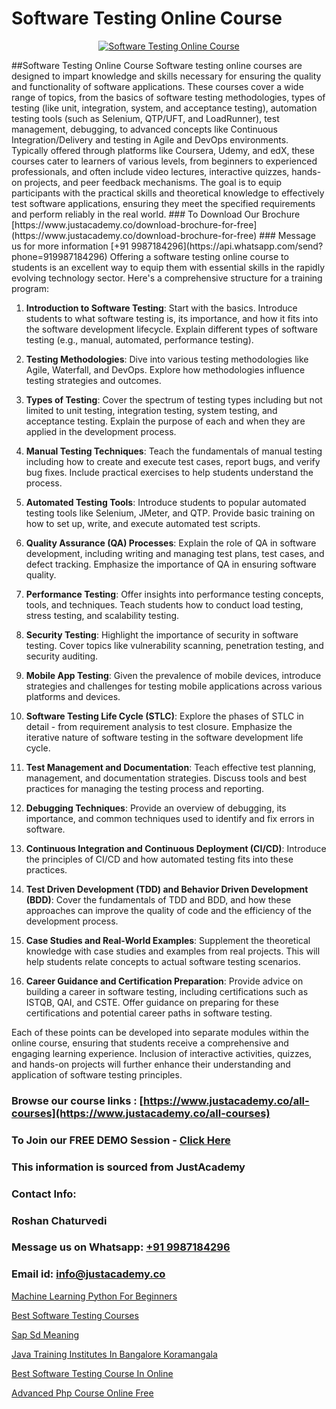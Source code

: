 # Software Testing Online Course

<p align="center">
  <a href="https://justacademy.co/program-detail/software-testing">
    <img src="https://justacademy.co/storage2/program_images/1704700438.webp" alt="Software Testing Online Course">
  </a>
</p>
##Software Testing Online Course
Software testing online courses are designed to impart knowledge and skills necessary for ensuring the quality and functionality of software applications. These courses cover a wide range of topics, from the basics of software testing methodologies, types of testing (like unit, integration, system, and acceptance testing), automation testing tools (such as Selenium, QTP/UFT, and LoadRunner), test management, debugging, to advanced concepts like Continuous Integration/Delivery and testing in Agile and DevOps environments. Typically offered through platforms like Coursera, Udemy, and edX, these courses cater to learners of various levels, from beginners to experienced professionals, and often include video lectures, interactive quizzes, hands-on projects, and peer feedback mechanisms. The goal is to equip participants with the practical skills and theoretical knowledge to effectively test software applications, ensuring they meet the specified requirements and perform reliably in the real world.
### To Download Our Brochure [https://www.justacademy.co/download-brochure-for-free](https://www.justacademy.co/download-brochure-for-free)
### Message us for more information [+91 9987184296](https://api.whatsapp.com/send?phone=919987184296)
Offering a software testing online course to students is an excellent way to equip them with essential skills in the rapidly evolving technology sector. Here's a comprehensive structure for a training program:

1) **Introduction to Software Testing**: Start with the basics. Introduce students to what software testing is, its importance, and how it fits into the software development lifecycle. Explain different types of software testing (e.g., manual, automated, performance testing).

2) **Testing Methodologies**: Dive into various testing methodologies like Agile, Waterfall, and DevOps. Explore how methodologies influence testing strategies and outcomes.

3) **Types of Testing**: Cover the spectrum of testing types including but not limited to unit testing, integration testing, system testing, and acceptance testing. Explain the purpose of each and when they are applied in the development process.

4) **Manual Testing Techniques**: Teach the fundamentals of manual testing including how to create and execute test cases, report bugs, and verify bug fixes. Include practical exercises to help students understand the process.

5) **Automated Testing Tools**: Introduce students to popular automated testing tools like Selenium, JMeter, and QTP. Provide basic training on how to set up, write, and execute automated test scripts.

6) **Quality Assurance (QA) Processes**: Explain the role of QA in software development, including writing and managing test plans, test cases, and defect tracking. Emphasize the importance of QA in ensuring software quality.

7) **Performance Testing**: Offer insights into performance testing concepts, tools, and techniques. Teach students how to conduct load testing, stress testing, and scalability testing.

8) **Security Testing**: Highlight the importance of security in software testing. Cover topics like vulnerability scanning, penetration testing, and security auditing.

9) **Mobile App Testing**: Given the prevalence of mobile devices, introduce strategies and challenges for testing mobile applications across various platforms and devices.

10) **Software Testing Life Cycle (STLC)**: Explore the phases of STLC in detail - from requirement analysis to test closure. Emphasize the iterative nature of software testing in the software development life cycle.

11) **Test Management and Documentation**: Teach effective test planning, management, and documentation strategies. Discuss tools and best practices for managing the testing process and reporting.

12) **Debugging Techniques**: Provide an overview of debugging, its importance, and common techniques used to identify and fix errors in software.

13) **Continuous Integration and Continuous Deployment (CI/CD)**: Introduce the principles of CI/CD and how automated testing fits into these practices. 

14) **Test Driven Development (TDD) and Behavior Driven Development (BDD)**: Cover the fundamentals of TDD and BDD, and how these approaches can improve the quality of code and the efficiency of the development process.

15) **Case Studies and Real-World Examples**: Supplement the theoretical knowledge with case studies and examples from real projects. This will help students relate concepts to actual software testing scenarios.

16) **Career Guidance and Certification Preparation**: Provide advice on building a career in software testing, including certifications such as ISTQB, QAI, and CSTE. Offer guidance on preparing for these certifications and potential career paths in software testing.

Each of these points can be developed into separate modules within the online course, ensuring that students receive a comprehensive and engaging learning experience. Inclusion of interactive activities, quizzes, and hands-on projects will further enhance their understanding and application of software testing principles.

### Browse our course links : [https://www.justacademy.co/all-courses](https://www.justacademy.co/all-courses) 
### To Join our FREE DEMO Session - [Click Here](https://www.justacademy.co/register-for-course-demo)


### This information is sourced from JustAcademy
### Contact Info:
### Roshan Chaturvedi
### Message us on Whatsapp: [+91 9987184296](https://api.whatsapp.com/send?phone=919987184296)
### Email id: [info@justacademy.co](mailto:info@justacademy.co)
                
[Machine Learning Python For Beginners](https://www.linkedin.com/pulse/machine-learning-python-beginners-justacademy-bradford-ysy7e?trackingId=h59lW44zFfuW1HudFu3rag%3D%3D&lipi=urn%3Ali%3Apage%3Ad_flagship3_company_admin%3BU6qvup%2BkTG%2BWwu84oCWCCA%3D%3D)

[Best Software Testing Courses](https://www.linkedin.com/pulse/best-software-testing-courses-justacademy-coimbatore-pe9te?trackingId=jw9XfgNdoZo5%2FMVKk4%2Bmjg%3D%3D&lipi=urn%3Ali%3Apage%3Ad_flagship3_company_admin%3B7mNmKz24Tx%2BfRDkV0HwLig%3D%3D)

[Sap Sd Meaning](https://medium.com/@prempja40/sap-sd-meaning-b55c80fc53d3)

[Java Training Institutes In Bangalore Koramangala](https://medium.com/@negishivu99/java-training-institutes-in-bangalore-koramangala-8a0e7d24df33)

[Best Software Testing Course In Online](https://justacademyin.github.io/justacademy/best-software-testing-course-in-online)

[Advanced Php Course Online Free](https://justacademyin.github.io/justacademy/advanced-php-course-online-free)

